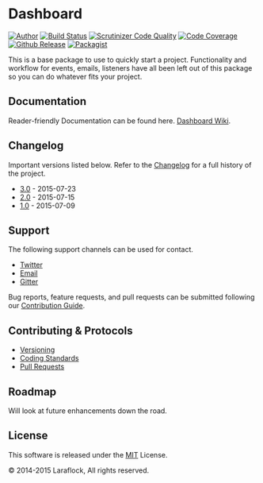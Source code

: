 # Dashboard
[![Author](https://img.shields.io/badge/author-%40ianmolson-blue.svg)](https://twitter.com/ianmolson)
[![Build Status](https://scrutinizer-ci.com/g/laraflock/dashboard/badges/build.png?b=master)](https://scrutinizer-ci.com/g/laraflock/dashboard/build-status/master)
[![Scrutinizer Code Quality](https://scrutinizer-ci.com/g/laraflock/dashboard/badges/quality-score.png?b=master)](https://scrutinizer-ci.com/g/laraflock/dashboard/?branch=master)
[![Code Coverage](https://scrutinizer-ci.com/g/laraflock/dashboard/badges/coverage.png?b=master)](https://scrutinizer-ci.com/g/laraflock/dashboard/?branch=master)
[![Github Release](https://img.shields.io/github/release/laraflock/dashboard.svg)](https://github.com/laraflock/dashboard)
[![Packagist](https://img.shields.io/packagist/l/laraflock/dashboard.svg)](https://packagist.org/packages/laraflock/dashboard)

This is a base package to use to quickly start a project. Functionality and workflow for events, emails, listeners have all been left out of this package so you can do whatever fits your project.

## Documentation

Reader-friendly Documentation can be found here. [Dashboard Wiki](https://github.com/laraflock/dashboard/wiki).

## Changelog

Important versions listed below. Refer to the [Changelog](CHANGELOG.md) for a full history of the project.

- [3.0](CHANGELOG.md) - 2015-07-23
- [2.0](CHANGELOG.md) - 2015-07-15
- [1.0](CHANGELOG.md) - 2015-07-09

## Support

The following support channels can be used for contact.

- [Twitter](https://twitter.com/laraflock)
- [Email](mailto:info@laraflock.com)
- [Gitter](https://gitter.im/laraflock/dashboard)

Bug reports, feature requests, and pull requests can be submitted following our [Contribution Guide](CONTRIBUTING.md).

## Contributing & Protocols

- [Versioning](CONTRIBUTING.md#versioning)
- [Coding Standards](CONTRIBUTING.md#coding-standards)
- [Pull Requests](CONTRIBUTING.md#pull-requests)

## Roadmap

Will look at future enhancements down the road.

## License

This software is released under the [MIT](LICENSE.md) License.

&copy; 2014-2015 Laraflock, All rights reserved.